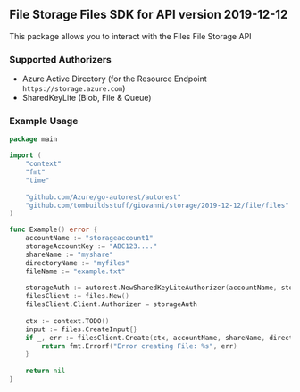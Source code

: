 ## File Storage Files SDK for API version 2019-12-12

This package allows you to interact with the Files File Storage API

### Supported Authorizers

* Azure Active Directory (for the Resource Endpoint `https://storage.azure.com`)
* SharedKeyLite (Blob, File & Queue)

### Example Usage

```go
package main

import (
	"context"
	"fmt"
	"time"
	
	"github.com/Azure/go-autorest/autorest"
	"github.com/tombuildsstuff/giovanni/storage/2019-12-12/file/files"
)

func Example() error {
	accountName := "storageaccount1"
    storageAccountKey := "ABC123...."
    shareName := "myshare"
    directoryName := "myfiles"
    fileName := "example.txt"
    
    storageAuth := autorest.NewSharedKeyLiteAuthorizer(accountName, storageAccountKey)
    filesClient := files.New()
    filesClient.Client.Authorizer = storageAuth
    
    ctx := context.TODO()
    input := files.CreateInput{}
    if _, err := filesClient.Create(ctx, accountName, shareName, directoryName, fileName, input); err != nil {
        return fmt.Errorf("Error creating File: %s", err)
    }
    
    return nil 
}
```